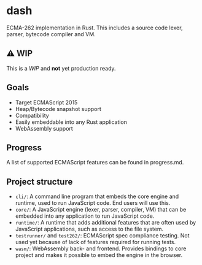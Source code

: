 # dash
ECMA-262 implementation in Rust.
This includes a source code lexer, parser, bytecode compiler and VM. 

## ⚠️ WIP
This is a *WIP* and **not** yet production ready.

## Goals
- Target ECMAScript 2015
- Heap/Bytecode snapshot support
- Compatibility
- Easily embeddable into any Rust application
- WebAssembly support

## Progress
A list of supported ECMAScript features can be found in progress.md.

## Project structure
- `cli/`: A command line program that embeds the core engine and runtime, used to run JavaScript code. End users will use this. 
- `core/`: A JavaScript engine (lexer, parser, compiler, VM) that can be embedded into any application to run JavaScript code.
- `runtime/`: A runtime that adds additional features that are often used by JavaScript applications, such as access to the file system.
- `testrunner/` and `test262/`: ECMAScript spec compliance testing. Not used yet because of lack of features required for running tests.
- `wasm/`: WebAssembly back- and frontend. Provides bindings to core project and makes it possible to embed the engine in the browser.